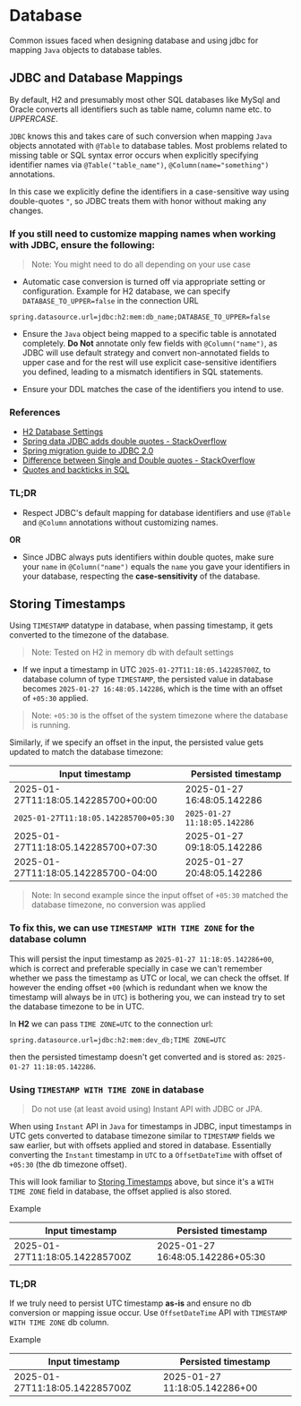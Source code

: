 # Database

Common issues faced when designing database and using jdbc for mapping `Java` objects to database tables.

## JDBC and Database Mappings

By default, H2 and presumably most other SQL databases like MySql and Oracle converts all identifiers such as
table name, column name etc. to *UPPERCASE*.

`JDBC` knows this and takes care of such conversion when mapping `Java` objects annotated with `@Table` to database
tables.
Most problems related to missing table or SQL syntax error occurs when explicitly specifying identifier names via
`@Table("table_name")`, `@Column(name="something")` annotations.

In this case we explicitly define the identifiers in a case-sensitive way using double-quotes `"`, so JDBC treats
them with honor without making any changes.

### If you still need to customize mapping names when working with JDBC, ensure the following:

> Note: You might need to do all depending on your use case

- Automatic case conversion is turned off via appropriate setting or configuration. Example for H2 database,
  we can specify `DATABASE_TO_UPPER=false` in the connection URL

```
spring.datasource.url=jdbc:h2:mem:db_name;DATABASE_TO_UPPER=false
```

- Ensure the `Java` object being mapped to a specific table is annotated completely. **Do Not** annotate only few
  fields with `@Column("name")`, as JDBC will use default strategy and convert non-annotated fields to upper case
  and for the rest will use explicit case-sensitive identifiers you defined, leading to a mismatch identifiers in SQL
  statements.

- Ensure your DDL matches the case of the identifiers you intend to use.

### References

- [H2 Database Settings](https://h2database.com/javadoc/org/h2/engine/DbSettings.html#databaseToUpper)
- [Spring data JDBC adds double quotes - StackOverflow](https://stackoverflow.com/a/78115246)
- [Spring migration guide to JDBC 2.0](https://spring.io/blog/2020/05/20/migrating-to-spring-data-jdbc-2-0)
- [Difference between Single and Double quotes - StackOverflow](https://stackoverflow.com/a/13089425)
- [Quotes and backticks in SQL](https://www.atlassian.com/data/sql/single-double-quote-and-backticks-in-mysql-queries)

### TL;DR

- Respect JDBC's default mapping for database identifiers and use `@Table` and `@Column` annotations without customizing
  names.

**OR**

- Since JDBC always puts identifiers within double quotes, make sure your `name` in `@Column("name")` equals the
  `name` you gave your identifiers in your database, respecting the **case-sensitivity** of the database.

## Storing Timestamps

Using `TIMESTAMP` datatype in database, when passing timestamp, it gets converted to the timezone of the database.

> Note: Tested on H2 in memory db with default settings

- If we input a timestamp in UTC `2025-01-27T11:18:05.142285700Z`, to database column of type `TIMESTAMP`,
  the persisted value in database becomes `2025-01-27 16:48:05.142286`, which is the time with an offset of
  `+05:30` applied.

> Note: `+05:30` is the offset of the system timezone where the database is running.

Similarly, if we specify an offset in the input, the persisted value gets updated to match the database timezone:

| Input timestamp                       | Persisted timestamp          |
|---------------------------------------|------------------------------|
| 2025-01-27T11:18:05.142285700+00:00   | 2025-01-27 16:48:05.142286   |
| `2025-01-27T11:18:05.142285700+05:30` | `2025-01-27 11:18:05.142286` |
| 2025-01-27T11:18:05.142285700+07:30   | 2025-01-27 09:18:05.142286   |
| 2025-01-27T11:18:05.142285700-04:00   | 2025-01-27 20:48:05.142286   |

> Note: In second example since the input offset of `+05:30` matched the database timezone, no conversion was applied

### To fix this, we can use `TIMESTAMP WITH TIME ZONE` for the database column

This will persist the input timestamp as `2025-01-27 11:18:05.142286+00`, which is correct and preferable specially in
case we can't remember whether we pass the timestamp as UTC or local, we can check the offset. If however the ending
offset `+00` (which is redundant when we know the timestamp will always be in `UTC`) is bothering you, we can instead
try to set the database timezone to be in UTC.

In **H2** we can pass `TIME ZONE=UTC` to the connection url:

```
spring.datasource.url=jdbc:h2:mem:dev_db;TIME ZONE=UTC
```

then the persisted timestamp doesn't get converted and is stored as: `2025-01-27 11:18:05.142286`.

### Using `TIMESTAMP WITH TIME ZONE` in database

> Do not use (at least avoid using) Instant API with JDBC or JPA.

When using `Instant` API in `Java` for timestamps in JDBC, input timestamps in UTC gets converted to database timezone
similar to `TIMESTAMP` fields we saw earlier, but with offsets applied and stored in database.
Essentially converting the `Instant` timestamp in `UTC` to a `OffsetDateTime` with offset of
`+05:30` (the db timezone offset).

This will look familiar to [Storing Timestamps](#Storing-Timestamps) above, but since it's a
`WITH TIME ZONE` field in database, the offset applied is also stored.

Example

| Input timestamp                | Persisted timestamp              |
|--------------------------------|----------------------------------|
| 2025-01-27T11:18:05.142285700Z | 2025-01-27 16:48:05.142286+05:30 |

### TL;DR

If we truly need to persist UTC timestamp **as-is** and ensure no db conversion or mapping issue occur.
Use `OffsetDateTime` API with `TIMESTAMP WITH TIME ZONE` db column.

Example

| Input timestamp                | Persisted timestamp           |
|--------------------------------|-------------------------------|
| 2025-01-27T11:18:05.142285700Z | 2025-01-27 11:18:05.142286+00 |
